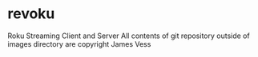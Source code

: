 # revoku
Roku Streaming Client and Server
All contents of git repository outside of images directory are copyright James Vess
